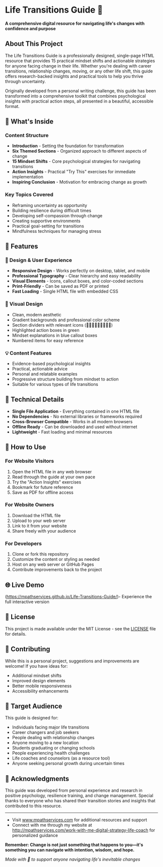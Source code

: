 # Life Transitions Guide 🌟

**A comprehensive digital resource for navigating life's changes with confidence and purpose**

## About This Project

The Life Transitions Guide is a professionally designed, single-page HTML resource that provides 15 practical mindset shifts and actionable strategies for anyone facing change in their life. Whether you're dealing with career transitions, relationship changes, moving, or any other life shift, this guide offers research-backed insights and practical tools to help you thrive through uncertainty.

Originally developed from a personal writing challenge, this guide has been transformed into a comprehensive toolkit that combines psychological insights with practical action steps, all presented in a beautiful, accessible format.

## 🎯 What's Inside

### Content Structure
- **Introduction** - Setting the foundation for transformation
- **Six Themed Sections** - Organized approach to different aspects of change
- **15 Mindset Shifts** - Core psychological strategies for navigating transitions
- **Action Insights** - Practical "Try This" exercises for immediate implementation
- **Inspiring Conclusion** - Motivation for embracing change as growth

### Key Topics Covered
- Reframing uncertainty as opportunity
- Building resilience during difficult times
- Developing self-compassion through change
- Creating supportive environments
- Practical goal-setting for transitions
- Mindfulness techniques for managing stress

## 🚀 Features

### 📱 Design & User Experience
- **Responsive Design** - Works perfectly on desktop, tablet, and mobile
- **Professional Typography** - Clear hierarchy and easy readability
- **Visual Elements** - Icons, callout boxes, and color-coded sections
- **Print-Friendly** - Can be saved as PDF or printed
- **Fast Loading** - Single HTML file with embedded CSS

### 🎨 Visual Design
- Clean, modern aesthetic
- Gradient backgrounds and professional color scheme
- Section dividers with relevant icons (💬🧗‍♀️🧘‍♀️🚶‍♀️🌱🪩)
- Highlighted action boxes in green
- Mindset explanations in blue callout boxes
- Numbered items for easy reference

### 💡 Content Features
- Evidence-based psychological insights
- Practical, actionable advice
- Personal and relatable examples
- Progressive structure building from mindset to action
- Suitable for various types of life transitions

## 🔧 Technical Details

- **Single File Application** - Everything contained in one HTML file
- **No Dependencies** - No external libraries or frameworks required
- **Cross-Browser Compatible** - Works in all modern browsers
- **Offline Ready** - Can be downloaded and used without internet
- **Lightweight** - Fast loading and minimal resources

## 📝 How to Use

### For Website Visitors
1. Open the HTML file in any web browser
2. Read through the guide at your own pace
3. Try the "Action Insights" exercises
4. Bookmark for future reference
5. Save as PDF for offline access

### For Website Owners
1. Download the HTML file
2. Upload to your web server
3. Link to it from your website
4. Share freely with your audience

### For Developers
1. Clone or fork this repository
2. Customize the content or styling as needed
3. Host on any web server or GitHub Pages
4. Contribute improvements back to the project

## 🌐 Live Demo

(https://mpathservices.github.io/Life-Transitions-Guide/)- Experience the full interactive version

## 📄 License

This project is made available under the MIT License - see the [LICENSE](LICENSE) file for details.

## 🤝 Contributing

While this is a personal project, suggestions and improvements are welcome! If you have ideas for:
- Additional mindset shifts
- Improved design elements
- Better mobile responsiveness
- Accessibility enhancements

## 🎯 Target Audience

This guide is designed for:
- Individuals facing major life transitions
- Career changers and job seekers
- People dealing with relationship changes
- Anyone moving to a new location
- Students graduating or changing schools
- People experiencing health challenges
- Life coaches and counselors (as a resource tool)
- Anyone seeking personal growth during uncertain times

## 🙏 Acknowledgments

This guide was developed from personal experience and research in positive psychology, resilience training, and change management. Special thanks to everyone who has shared their transition stories and insights that contributed to this resource.

---
- Visit www.mpathservices.com for additional resources and support
- Connect with me through my website at http://mpathservices.com/work-with-me-digital-strategy-life-coach for personalized guidance

**Remember: Change is not just something that happens to you—it's something you can navigate with intention, wisdom, and hope.**

*Made with 💙 to support anyone navigating life's inevitable changes*
